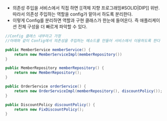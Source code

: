 
- 의존성 주입을 서비스에서 직접 하면 [[객체 지향 프로그래밍#SOLID|DIP]] 위반. 따라서 의존성 주입하는 역할을 config가 맡아서 하도록 분리한다. 
- 이렇게 Config를 분리하면 역할과 구현 클래스가 한눈에 들어온다. 즉 애플리케이션 전체 구성을 더 빠르게 파악할 수 있다.

```java
//Config 클래스 내부라고 가정
//아래와 같이 Config에서 의존성을 주입하는 메소드를 만들어 서비스에서 이용하도록 한다

public MemberService memberService() {
	return new MemberServiceImpl(memberRepository())
}

public MemberRepository memberRepository() {
	return new MemberRepository();
}

public OrderService orderService() {
	return new OrderServiceImpl(memberRepository(), discountPolicy());
}

public DiscountPolicy discountPolicy() {
	return new FixDiscountPolicy();
}
```
